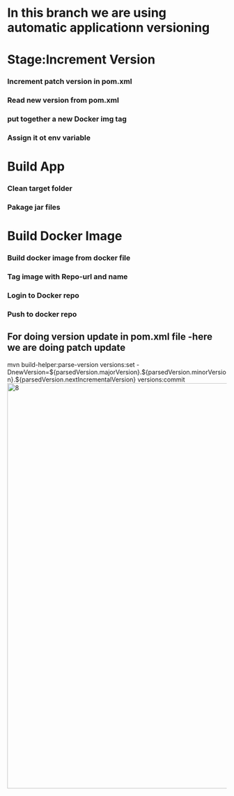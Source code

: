 
In this branch we are using automatic applicationn versioning
=======
<h1>Stage:Increment Version</h1>
<h3>Increment patch version in pom.xml</h3>
<h3>Read new version from pom.xml</h3>
<h3>put together a new Docker img tag</h3>
<h3>Assign it ot env variable</h3>


<h1>Build App</h1>
<h3>Clean target folder</h3>
<h3>Pakage jar files</h3>

<h1>Build Docker Image</h1>
<h3>Build docker image from docker file</h3>
<h3>Tag image with Repo-url and name</h3>
<h3>Login to Docker repo</h3>
<h3>Push to docker repo</h3>

<h2>For doing version update in pom.xml file -here we are doing patch update</h2>
mvn build-helper:parse-version versions:set -DnewVersion=${parsedVersion.majorVersion}.${parsedVersion.minorVersion}.${parsedVersion.nextIncrementalVersion} versions:commit

<img width="928" alt="8" src="https://user-images.githubusercontent.com/59279947/234857269-bde4693d-bc98-43af-ad7a-4631cf93be37.png">
